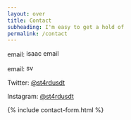 ```yaml
---
layout: over
title: Contact
subheading: I'm easy to get a hold of
permalink: /contact
---
```


<div uk-grid>
<div class="uk-width-1-2@m ">
<div>
<p>email: <img src="{{"/assets/img/isaac-email.svg" | relative_url}}" width="218" height="16" alt="isaac email" class="uk-inline uk-margin-left" uk-svg></p>
<p>email: <img src="{{"/assets/img/sdg-email.svg" | relative_url}}" height="16" alt="svg email" class="uk-inline uk-margin-left" uk-svg></p>
<p>Twitter: <a href="https://twitter.com/st4rdusdt">@st4rdusdt</a></p>
<p>Instagram: <a href="https://instagram.com/st4rdusdt">@st4rdusdt</a></p>
</div></div>
<div class="uk-width-1-2@m">
{% include contact-form.html %}
</div>
</div>
